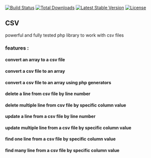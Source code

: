 [![Build Status](https://travis-ci.org/mhndev/csv.svg?branch=1.3.1)](https://travis-ci.org/mhndev/csv)
<a href="https://packagist.org/packages/mhndev/csv"><img src="https://poser.pugx.org/mhndev/csv/d/total.svg" alt="Total Downloads"></a>
<a href="https://packagist.org/packages/mhndev/csv"><img src="https://poser.pugx.org/mhndev/csv/v/stable.svg" alt="Latest Stable Version"></a>
<a href="https://packagist.org/packages/mhndev/csv"><img src="https://poser.pugx.org/mhndev/csv/license.svg" alt="License"></a>

## CSV

powerful and fully tested php library to work with csv files

### features :
#### convert an array to a csv file
#### convert a csv file to an array
#### convert a csv file to an array using php generators
#### delete a line from csv file by line number
#### delete multiple line from csv file by specific column value
#### update a line from a csv file by line number
#### update multiple line from a csv file by specific column value
#### find one line from a csv file by specific column value
#### find many line from a csv file by specific column value